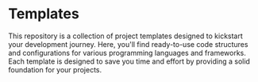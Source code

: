 # Templates
This repository is a collection of project templates designed to kickstart your development journey. Here, you'll find ready-to-use code structures and configurations for various programming languages and frameworks. Each template is designed to save you time and effort by providing a solid foundation for your projects.
